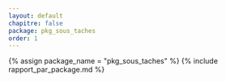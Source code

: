 ```yaml
---
layout: default
chapitre: false
package: pkg_sous_taches
order: 1
---
```


{% assign package_name = "pkg_sous_taches" %}
{% include rapport_par_package.md %}
